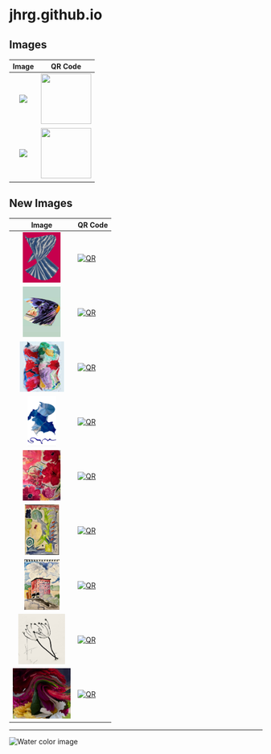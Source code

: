 # jhrg.github.io

## Images

| Image | QR Code |
| :--------: | ------ |
| [<img src="/image_1.jpg" height="100">](/image_1.jpg) | [<img src="/image_1_qr.png" width="100" height="100">](/image_1_qr.png) |
| [<img src="/image_2.jpg" height="100">](/image_2.jpg) | [<img src="/image_2_qr.png" width="100" height="100">](/image_2_qr.png) |

## New Images

| Image | QR Code |
| :---------: | ------ |
| [<img src="/images/3613496A.jpg" height="100">](/images/3613496A.jpg) | [<img src="https://jhrg.github.io/images/3613496A_QR.png" width="100" height="100" alt="QR">](/images/3613496A_QR.png) <br> |
| [<img src="/images/B8B27308.jpg" height="100">](/images/B8B27308.jpg) | [<img src="https://jhrg.github.io/images/B8B27308_QR.png" width="100" height="100" alt="QR">](/images/B8B27308_QR.png) |
| [<img src="/images/C0869C26.jpg" height="100">](/images/C0869C26.jpg) | [<img src="https://jhrg.github.io/images/C0869C26_QR.png" width="100" height="100" alt="QR">](/images/C0869C26_QR.png) |
| [<img src="/images/DF89AD57.jpg" height="100">](/images/DF89AD57.jpg) | [<img src="https://jhrg.github.io/images/DF89AD57_QR.png" width="100" height="100" alt="QR">](/images/DF89AD57_QR.png) |
| [<img src="/images/FullSizeR.jpg" height="100">](/images/FullSizeR.jpg) | [<img src="https://jhrg.github.io/images/FullSizeR_QR.png" width="100" height="100" alt="QR">](/images/FullSizeR_QR.png) |
| [<img src="/images/FullSizeR_2.jpg" height="100">](/images/FullSizeR_2.jpg) | [<img src="https://jhrg.github.io/images/FullSizeR_2_QR.png" width="100" height="100" alt="QR">](/images/FullSizeR_2_QR.png) |
| [<img src="/images/FullSizeR_3.jpg" height="100">](/images/FullSizeR_3.jpg) | [<img src="https://jhrg.github.io/images/FullSizeR_3_QR.png" width="100" height="100" alt="QR">](/images/FullSizeR_3_QR.png) |
| [<img src="/images/FullSizeR_4.jpg" height="100">](/images/FullSizeR_4.jpg) | [<img src="https://jhrg.github.io/images/FullSizeR_4_QR.png" width="100" height="100" alt="QR">](/images/FullSizeR_4_QR.png) |
| [<img src="/images/Untitled.jpg" height="100">](/images/Untitled.jpg) | [<img src="https://jhrg.github.io/images/Untitled_QR.png" width="100" height="100" alt="QR">](/images/Untitled_QR.png) |

<!-- QR Codes built using https://www.the-qrcode-generator.com/. The -->
<!-- codes are static. -->
-----

![Water color image](/image_1.jpg)

